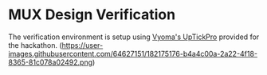 # MUX Design Verification

The verification environment is setup using [Vyoma's UpTickPro](https://vyomasystems.com) provided for the hackathon.
(https://user-images.githubusercontent.com/64627151/182175176-b4a4c00a-2a22-4f18-8365-81c078a02492.png)


